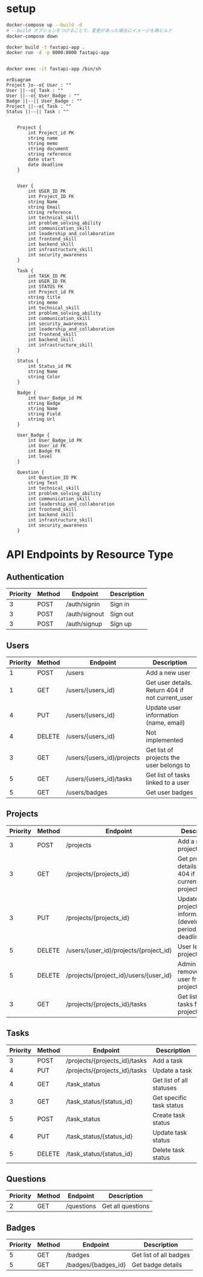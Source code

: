 # setup

```sh
docker-compose up --build -d
# --build オプションをつけることで、変更があった場合にイメージを再ビルド
docker-compose down
```

```sh
docker build -t fastapi-app .
docker run -d -p 8000:8000 fastapi-app


docker exec -it fastapi-app /bin/sh
```

```mermaid
erDiagram
Project }o--o{ User : ""
User ||--o{ Task : ""
User ||--o{ User_Badge : ""
Badge ||--|| User_Badge : ""
Project ||--o{ Task : ""
Status ||--|| Task : ""


    Project {
        int Project_id PK
        string name
        string memo
        string document
        string reference
        date start
        date deadline
    }


    User {
        int USER_ID PK
        int Project_ID FK
        string Name
        string Email
        string reference
        int technical_skill
        int problem_solving_ability
        int communication_skill
        int leadership_and_collaboration
        int frontend_skill
        int backend_skill
        int infrastructure_skill
        int security_awareness
    }

    Task {
        int TASK_ID PK
        int USER_ID FK
        int STATUS FK
        int Project_id FK
        string title
        string memo
        int technical_skill
        int problem_solving_ability
        int communication_skill
        int security_awareness
        int leadership_and_collaboration
        int frontend_skill
        int backend_skill
        int infrastructure_skill
    }

    Status {
        int Status_id PK
        string Name
        string Color
    }

    Badge {
        int User_Badge_id PK
        string Badge
        string Name
        string Field
        string Url
    }

    User_Badge {
        int User_Badge_id PK
        int User_id FK
        int Badge FK
        int level
    }

    Question {
        int Question_ID PK
        string Text
        int technical_skill
        int problem_solving_ability
        int communication_skill
        int leadership_and_collaboration
        int frontend_skill
        int backend_skill
        int infrastructure_skill
        int security_awareness
    }
```

# API Endpoints by Resource Type

## Authentication

| Priority | Method | Endpoint      | Description |
| -------- | ------ | ------------- | ----------- |
| 3        | POST   | /auth/signin  | Sign in     |
| 3        | POST   | /auth/signout | Sign out    |
| 3        | POST   | /auth/signup  | Sign up     |

## Users

| Priority | Method | Endpoint                   | Description                                      |
| -------- | ------ | -------------------------- | ------------------------------------------------ |
| 1        | POST   | /users                     | Add a new user                                   |
| 1        | GET    | /users/{users_id}          | Get user details. Return 404 if not current_user |
| 4        | PUT    | /users/{users_id}          | Update user information (name, email)            |
| 4        | DELETE | /users/{users_id}          | Not implemented                                  |
| 3        | GET    | /users/{users_id}/projects | Get list of projects the user belongs to         |
| 5        | GET    | /users/{users_id}/tasks    | Get list of tasks linked to a user               |
| 5        | GET    | /users/badges              | Get user badges                                  |

## Projects

| Priority | Method | Endpoint                               | Description                                                     |
| -------- | ------ | -------------------------------------- | --------------------------------------------------------------- |
| 3        | POST   | /projects                              | Add a new project                                               |
| 3        | GET    | /projects/{projects_id}                | Get project details. Return 404 if not current_user's project   |
| 3        | PUT    | /projects/{projects_id}                | Update project information (development period, deadline, etc.) |
| 5        | DELETE | /users/{user_id}/projects/{project_id} | User leaves a project                                           |
| 5        | DELETE | /projects/{project_id}/users/{user_id} | Admin removes a user from project                               |
| 3        | GET    | /projects/{projects_id}/tasks          | Get list of tasks for a project                                 |

## Tasks

| Priority | Method | Endpoint                      | Description              |
| -------- | ------ | ----------------------------- | ------------------------ |
| 3        | POST   | /projects/{projects_id}/tasks | Add a task               |
| 4        | PUT    | /projects/{projects_id}/tasks | Update a task            |
| 4        | GET    | /task_status                  | Get list of all statuses |
| 3        | GET    | /task_status/{status_id}      | Get specific task status |
| 5        | POST   | /task_status                  | Create task status       |
| 4        | PUT    | /task_status/{status_id}      | Update task status       |
| 5        | DELETE | /task_status/{status_id}      | Delete task status       |

## Questions

| Priority | Method | Endpoint   | Description       |
| -------- | ------ | ---------- | ----------------- |
| 2        | GET    | /questions | Get all questions |

## Badges

| Priority | Method | Endpoint            | Description            |
| -------- | ------ | ------------------- | ---------------------- |
| 5        | GET    | /badges             | Get list of all badges |
| 5        | GET    | /badges/{badges_id} | Get badge details      |
